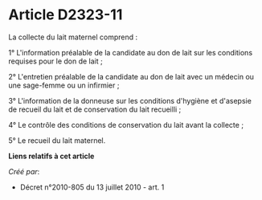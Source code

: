 # Article D2323-11

La collecte du lait maternel comprend : 

1° L'information préalable de la candidate au don de lait sur les conditions requises pour le don de lait ; 

2° L'entretien préalable de la candidate au don de lait avec un médecin ou une sage-femme ou un infirmier ; 

3° L'information de la donneuse sur les conditions d'hygiène et d'asepsie de recueil du lait et de conservation du lait
recueilli ; 

4° Le contrôle des conditions de conservation du lait avant la collecte ; 

5° Le recueil du lait maternel.

**Liens relatifs à cet article**

_Créé par_:

  - Décret n°2010-805 du 13 juillet 2010 - art. 1
